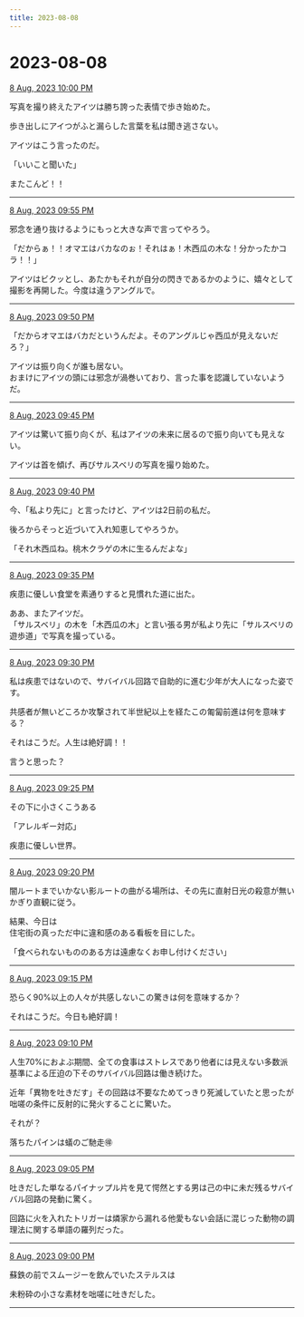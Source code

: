 ```yaml
---
title: 2023-08-08
---
```

# 2023-08-08

[8 Aug, 2023 10:00 PM](https://twitter.com/hirasawa/status/1688897849885339650#m)

写真を撮り終えたアイツは勝ち誇った表情で歩き始めた。  
  
歩き出しにアイつがふと漏らした言葉を私は聞き逃さない。  
  
アイツはこう言ったのだ。  
  
「いいこと聞いた」  
  
またこんど！！

---

[8 Aug, 2023 09:55 PM](https://twitter.com/hirasawa/status/1688896591522902016#m)

邪念を通り抜けるようにもっと大きな声で言ってやろう。  
  
「だからぁ！！オマエはバカなのぉ！それはぁ！木西瓜の木な！分かったかコラ！！」  
  
アイツはビクッとし、あたかもそれが自分の閃きであるかのように、嬉々として撮影を再開した。今度は違うアングルで。

---

[8 Aug, 2023 09:50 PM](https://twitter.com/hirasawa/status/1688895333105876993#m)

「だからオマエはバカだというんだよ。そのアングルじゃ西瓜が見えないだろ？」  
  
アイツは振り向くが誰も居ない。  
おまけにアイツの頭には邪念が渦巻いており、言った事を認識していないようだ。

---

[8 Aug, 2023 09:45 PM](https://twitter.com/hirasawa/status/1688894074810687489#m)

アイツは驚いて振り向くが、私はアイツの未来に居るので振り向いても見えない。  
  
アイツは首を傾げ、再びサルスベリの写真を撮り始めた。

---

[8 Aug, 2023 09:40 PM](https://twitter.com/hirasawa/status/1688892816473419776#m)

今、「私より先に」と言ったけど、アイツは2日前の私だ。  
  
後ろからそっと近づいて入れ知恵してやろうか。  
  
「それ木西瓜ね。桃木クラゲの木に生るんだよな」

---

[8 Aug, 2023 09:35 PM](https://twitter.com/hirasawa/status/1688891558249025536#m)

疾患に優しい食堂を素通りすると見慣れた道に出た。  
  
ああ、またアイツだ。  
「サルスベリ」の木を「木西瓜の木」と言い張る男が私より先に「サルスベリの遊歩道」で写真を撮っている。

---

[8 Aug, 2023 09:30 PM](https://twitter.com/hirasawa/status/1688890302260559872#m)

私は疾患ではないので、サバイバル回路で自助的に進む少年が大人になった姿です。  
  
共感者が無いどころか攻撃されて半世紀以上を経たこの匍匐前進は何を意味する？  
  
それはこうだ。人生は絶好調！！  
  
言うと思った？

---

[8 Aug, 2023 09:25 PM](https://twitter.com/hirasawa/status/1688889041608216576#m)

その下に小さくこうある  
  
「アレルギー対応」  
  
疾患に優しい世界。

---

[8 Aug, 2023 09:20 PM](https://twitter.com/hirasawa/status/1688887783597961216#m)

闇ルートまでいかない影ルートの曲がる場所は、その先に直射日光の殺意が無いかぎり直観に従う。  
  
結果、今日は  
住宅街の真っただ中に違和感のある看板を目にした。  
  
「食べられないもののある方は遠慮なくお申し付けください」

---

[8 Aug, 2023 09:15 PM](https://twitter.com/hirasawa/status/1688886526048952320#m)

恐らく90%以上の人々が共感しないこの驚きは何を意味するか？  
  
それはこうだ。今日も絶好調！

---

[8 Aug, 2023 09:10 PM](https://twitter.com/hirasawa/status/1688885266730389504#m)

人生70%におよぶ期間、全ての食事はストレスであり他者には見えない多数派基準による圧迫の下そのサバイバル回路は働き続けた。  
  
近年「異物を吐きだす」その回路は不要なためてっきり死滅していたと思ったが咄嗟の条件に反射的に発火することに驚いた。  
  
それが？  
  
落ちたパインは蟻のご馳走🉐

---

[8 Aug, 2023 09:05 PM](https://twitter.com/hirasawa/status/1688884008795373569#m)

吐きだした単なるパイナップル片を見て愕然とする男は己の中に未だ残るサバイバル回路の発動に驚く。  
  
回路に火を入れたトリガーは燐家から漏れる他愛もない会話に混じった動物の調理法に関する単語の羅列だった。

---

[8 Aug, 2023 09:00 PM](https://twitter.com/hirasawa/status/1688882752551104512#m)

蘇鉄の前でスムージーを飲んでいたステルスは  
  
未粉砕の小さな素材を咄嗟に吐きだした。

---

